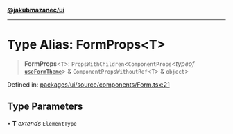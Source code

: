 [**@jakubmazanec/ui**](../README.md)

---

# Type Alias: FormProps\<T\>

> **FormProps**\<`T`\>: `PropsWithChildren`\<`ComponentProps`\<_typeof_
> [`useFormTheme`](../functions/useFormTheme.md)\> & `ComponentPropsWithoutRef`\<`T`\> & `object`\>

Defined in:
[packages/ui/source/components/Form.tsx:21](https://github.com/jakubmazanec/tools/blob/adfe44f908094c1d1cdf19837842b33066bbd9d7/packages/ui/source/components/Form.tsx#L21)

## Type Parameters

• **T** _extends_ `ElementType`
